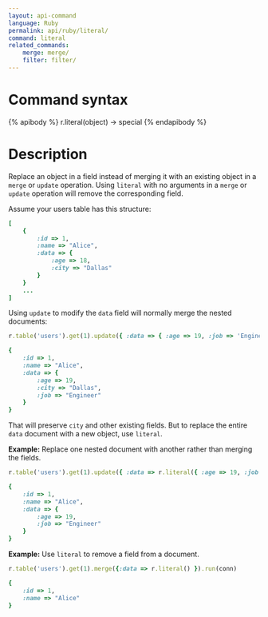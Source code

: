 ```yaml
---
layout: api-command
language: Ruby
permalink: api/ruby/literal/
command: literal
related_commands:
    merge: merge/
    filter: filter/
---
```

# Command syntax #

{% apibody %}
r.literal(object) &rarr; special
{% endapibody %}

# Description #

Replace an object in a field instead of merging it with an existing object in a `merge` or `update` operation. Using `literal` with no arguments in a `merge` or `update` operation will remove the corresponding field.

Assume your users table has this structure:

```rb
[
    {
        :id => 1,
        :name => "Alice",
        :data => {
            :age => 18,
            :city => "Dallas"
        }
    }       
    ...
]
```

Using `update` to modify the `data` field will normally merge the nested documents:

```rb
r.table('users').get(1).update({ :data => { :age => 19, :job => 'Engineer' } }).run(conn)

{
    :id => 1,
    :name => "Alice",
    :data => {
        :age => 19,
        :city => "Dallas",
        :job => "Engineer"
    }
}       
```

That will preserve `city` and other existing fields. But to replace the entire `data` document with a new object, use `literal`.

__Example:__ Replace one nested document with another rather than merging the fields.

```rb
r.table('users').get(1).update({ :data => r.literal({ :age => 19, :job => 'Engineer' }) }).run(conn)

{
    :id => 1,
    :name => "Alice",
    :data => {
        :age => 19,
        :job => "Engineer"
    }
}       
```

__Example:__ Use `literal` to remove a field from a document.

```rb
r.table('users').get(1).merge({:data => r.literal() }).run(conn)

{
    :id => 1,
    :name => "Alice"
}
```
